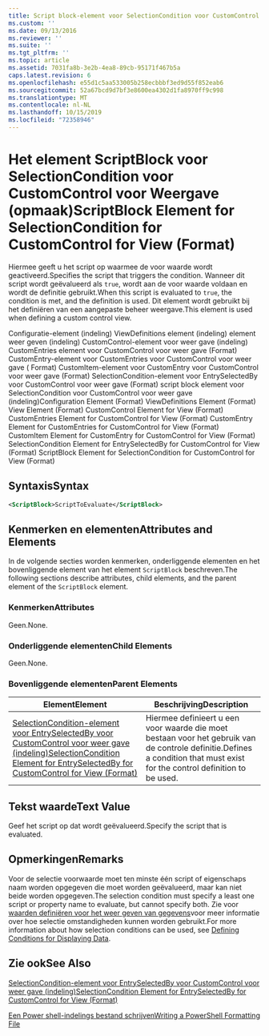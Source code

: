 ```yaml
---
title: Script block-element voor SelectionCondition voor CustomControl voor weer gave (indeling) | Microsoft Docs
ms.custom: ''
ms.date: 09/13/2016
ms.reviewer: ''
ms.suite: ''
ms.tgt_pltfrm: ''
ms.topic: article
ms.assetid: 7031fa8b-3e2b-4ea8-89cb-95171f467b5a
caps.latest.revision: 6
ms.openlocfilehash: e55d1c5aa533005b258ecbbbf3ed9d55f852eab6
ms.sourcegitcommit: 52a67bcd9d7bf3e8600ea4302d1fa8970ff9c998
ms.translationtype: MT
ms.contentlocale: nl-NL
ms.lasthandoff: 10/15/2019
ms.locfileid: "72358946"
---
```

# <a name="scriptblock-element-for-selectioncondition-for-customcontrol-for-view-format"></a><span data-ttu-id="37f56-102">Het element ScriptBlock voor SelectionCondition voor CustomControl voor Weergave (opmaak)</span><span class="sxs-lookup"><span data-stu-id="37f56-102">ScriptBlock Element for SelectionCondition for CustomControl for View (Format)</span></span>

<span data-ttu-id="37f56-103">Hiermee geeft u het script op waarmee de voor waarde wordt geactiveerd.</span><span class="sxs-lookup"><span data-stu-id="37f56-103">Specifies the script that triggers the condition.</span></span> <span data-ttu-id="37f56-104">Wanneer dit script wordt geëvalueerd als `true`, wordt aan de voor waarde voldaan en wordt de definitie gebruikt.</span><span class="sxs-lookup"><span data-stu-id="37f56-104">When this script is evaluated to `true`, the condition is met, and the definition is used.</span></span> <span data-ttu-id="37f56-105">Dit element wordt gebruikt bij het definiëren van een aangepaste beheer weergave.</span><span class="sxs-lookup"><span data-stu-id="37f56-105">This element is used when defining a custom control view.</span></span>

<span data-ttu-id="37f56-106">Configuratie-element (indeling) ViewDefinitions element (indeling) element weer geven (indeling) CustomControl-element voor weer gave (indeling) CustomEntries element voor CustomControl voor weer gave (Format) CustomEntry-element voor CustomEntries voor CustomControl voor weer gave ( Format) CustomItem-element voor CustomEntry voor CustomControl voor weer gave (Format) SelectionCondition-element voor EntrySelectedBy voor CustomControl voor weer gave (Format) script block element voor SelectionCondition voor CustomControl voor weer gave (indeling)</span><span class="sxs-lookup"><span data-stu-id="37f56-106">Configuration Element (Format) ViewDefinitions Element (Format) View Element (Format) CustomControl Element for View (Format) CustomEntries Element for CustomControl for View (Format) CustomEntry Element for CustomEntries for CustomControl for View (Format) CustomItem Element for CustomEntry for CustomControl for View (Format) SelectionCondition Element for EntrySelectedBy for CustomControl for View (Format) ScriptBlock Element for SelectionCondition for CustomControl for View (Format)</span></span>

## <a name="syntax"></a><span data-ttu-id="37f56-107">Syntaxis</span><span class="sxs-lookup"><span data-stu-id="37f56-107">Syntax</span></span>

```xml
<ScriptBlock>ScriptToEvaluate</ScriptBlock>
```

## <a name="attributes-and-elements"></a><span data-ttu-id="37f56-108">Kenmerken en elementen</span><span class="sxs-lookup"><span data-stu-id="37f56-108">Attributes and Elements</span></span>

<span data-ttu-id="37f56-109">In de volgende secties worden kenmerken, onderliggende elementen en het bovenliggende element van het element `ScriptBlock` beschreven.</span><span class="sxs-lookup"><span data-stu-id="37f56-109">The following sections describe attributes, child elements, and the parent element of the `ScriptBlock` element.</span></span>

### <a name="attributes"></a><span data-ttu-id="37f56-110">Kenmerken</span><span class="sxs-lookup"><span data-stu-id="37f56-110">Attributes</span></span>

<span data-ttu-id="37f56-111">Geen.</span><span class="sxs-lookup"><span data-stu-id="37f56-111">None.</span></span>

### <a name="child-elements"></a><span data-ttu-id="37f56-112">Onderliggende elementen</span><span class="sxs-lookup"><span data-stu-id="37f56-112">Child Elements</span></span>

<span data-ttu-id="37f56-113">Geen.</span><span class="sxs-lookup"><span data-stu-id="37f56-113">None.</span></span>

### <a name="parent-elements"></a><span data-ttu-id="37f56-114">Bovenliggende elementen</span><span class="sxs-lookup"><span data-stu-id="37f56-114">Parent Elements</span></span>

|<span data-ttu-id="37f56-115">Element</span><span class="sxs-lookup"><span data-stu-id="37f56-115">Element</span></span>|<span data-ttu-id="37f56-116">Beschrijving</span><span class="sxs-lookup"><span data-stu-id="37f56-116">Description</span></span>|
|-------------|-----------------|
|[<span data-ttu-id="37f56-117">SelectionCondition-element voor EntrySelectedBy voor CustomControl voor weer gave (indeling)</span><span class="sxs-lookup"><span data-stu-id="37f56-117">SelectionCondition Element for EntrySelectedBy for CustomControl for View (Format)</span></span>](./selectioncondition-element-for-entryselectedby-for-customcontrol-format.md)|<span data-ttu-id="37f56-118">Hiermee definieert u een voor waarde die moet bestaan voor het gebruik van de controle definitie.</span><span class="sxs-lookup"><span data-stu-id="37f56-118">Defines a condition that must exist for the control definition to be used.</span></span>|

## <a name="text-value"></a><span data-ttu-id="37f56-119">Tekst waarde</span><span class="sxs-lookup"><span data-stu-id="37f56-119">Text Value</span></span>

<span data-ttu-id="37f56-120">Geef het script op dat wordt geëvalueerd.</span><span class="sxs-lookup"><span data-stu-id="37f56-120">Specify the script that is evaluated.</span></span>

## <a name="remarks"></a><span data-ttu-id="37f56-121">Opmerkingen</span><span class="sxs-lookup"><span data-stu-id="37f56-121">Remarks</span></span>

<span data-ttu-id="37f56-122">Voor de selectie voorwaarde moet ten minste één script of eigenschaps naam worden opgegeven die moet worden geëvalueerd, maar kan niet beide worden opgegeven.</span><span class="sxs-lookup"><span data-stu-id="37f56-122">The selection condition must specify a least one script or property name to evaluate, but cannot specify both.</span></span> <span data-ttu-id="37f56-123">Zie voor [waarden definiëren voor het weer geven van gegevens](./defining-conditions-for-displaying-data.md)voor meer informatie over hoe selectie omstandigheden kunnen worden gebruikt.</span><span class="sxs-lookup"><span data-stu-id="37f56-123">For more information about how selection conditions can be used, see [Defining Conditions for Displaying Data](./defining-conditions-for-displaying-data.md).</span></span>

## <a name="see-also"></a><span data-ttu-id="37f56-124">Zie ook</span><span class="sxs-lookup"><span data-stu-id="37f56-124">See Also</span></span>

[<span data-ttu-id="37f56-125">SelectionCondition-element voor EntrySelectedBy voor CustomControl voor weer gave (indeling)</span><span class="sxs-lookup"><span data-stu-id="37f56-125">SelectionCondition Element for EntrySelectedBy for CustomControl for View (Format)</span></span>](./selectioncondition-element-for-entryselectedby-for-customcontrol-format.md)

[<span data-ttu-id="37f56-126">Een Power shell-indelings bestand schrijven</span><span class="sxs-lookup"><span data-stu-id="37f56-126">Writing a PowerShell Formatting File</span></span>](./writing-a-powershell-formatting-file.md)
